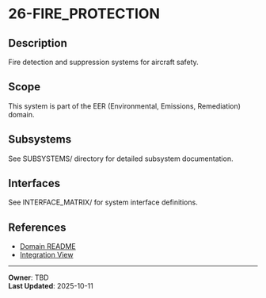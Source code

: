 # 26-FIRE_PROTECTION

## Description
Fire detection and suppression systems for aircraft safety.

## Scope
This system is part of the EER (Environmental, Emissions, Remediation) domain.

## Subsystems
See SUBSYSTEMS/ directory for detailed subsystem documentation.

## Interfaces
See INTERFACE_MATRIX/ for system interface definitions.

## References
- [Domain README](../../README.md)
- [Integration View](./INTEGRATION_VIEW.md)

---
**Owner**: TBD  
**Last Updated**: 2025-10-11
